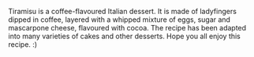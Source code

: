 Tiramisu is a coffee-flavoured Italian dessert. It is made of ladyfingers dipped in coffee, layered with a whipped mixture of eggs, sugar and mascarpone cheese, flavoured with cocoa. The recipe has been adapted into many varieties of cakes and other desserts. Hope you all enjoy this recipe. :)